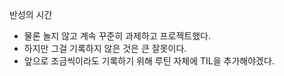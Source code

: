 반성의 시간
 - 물론 놀지 않고 계속 꾸준히 과제하고 프로젝트했다.
 - 하지만 그걸 기록하지 않은 것은 큰 잘못이다.
 - 앞으로 조금씩이라도 기록하기 위해 루틴 자체에 TIL을 추가해야겠다.